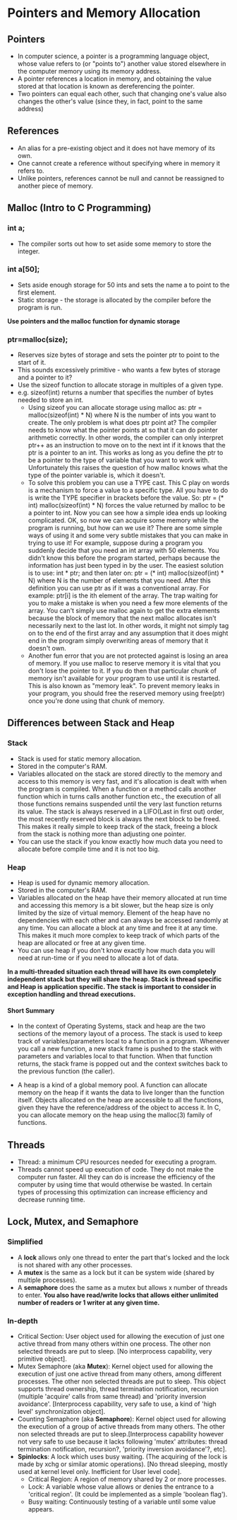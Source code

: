 # Pointers and Memory Allocation

## Pointers
- In computer science, a pointer is a programming language object, whose value refers to (or "points to") another value stored elsewhere in the computer memory using its memory address.
- A pointer references a location in memory, and obtaining the value stored at that location is known as dereferencing the pointer.
- Two pointers can equal each other, such that changing one's value also changes the other's value (since they, in fact, point to the same address)

## References
- An alias for a pre-existing object and it does not have memory of its own.
- One cannot create a reference without specifying where in memory it refers to.
- Unlike pointers, references cannot be null and cannot be reassigned to another piece of memory.

## Malloc (Intro to C Programming)

### int a;
- The compiler sorts out how to set aside some memory to store the integer.

### int a[50];
- Sets aside enough storage for 50 ints and sets the name a to point to the first element.
- Static storage - the storage is allocated by the compiler before the program is run.

**Use pointers and the malloc function for dynamic storage**
### ptr=malloc(size);
- Reserves size bytes of storage and sets the pointer ptr to point to the start of it.
- This sounds excessively primitive - who wants a few bytes of storage and a pointer to it?
- Use the sizeof function to allocate storage in multiples of a given type.
- e.g. sizeof(int) returns a number that specifies the number of bytes needed to store an int.
  - Using sizeof you can allocate storage using malloc as: ptr = malloc(sizeof(int) * N) where N is the number of ints you want to create. The only problem is what does ptr point at? The compiler needs to know what the pointer points at so that it can do pointer arithmetic correctly. In other words, the compiler can only interpret ptr++ as an instruction to move on to the next int if it knows that the ptr is a pointer to an int. This works as long as you define the ptr to be a pointer to the type of variable that you want to work with. Unfortunately this raises the question of how malloc knows what the type of the pointer variable is, which it doesn't.
  - To solve this problem you can use a TYPE cast. This C play on words is a mechanism to force a value to a specific type. All you have to do is write the TYPE specifier in brackets before the value. So: ptr = (* int) malloc(sizeof(int) * N) forces the value returned by malloc to be a pointer to int. Now you can see how a simple idea ends up looking complicated. OK, so now we can acquire some memory while the program is running, but how can we use it? There are some simple ways of using it and some very subtle mistakes that you can make in trying to use it! For example, suppose during a program you suddenly decide that you need an int array with 50 elements. You didn't know this before the program started, perhaps because the information has just been typed in by the user. The easiest solution is to use: int * ptr; and then later on: ptr = (* int) malloc(sizeof(int) * N) where N is the number of elements that you need. After this definition you can use ptr as if it was a conventional array. For example: ptr[i] is the ith element of the array. The trap waiting for you to make a mistake is when you need a few more elements of the array. You can't simply use malloc again to get the extra elements because the block of memory that the next malloc allocates isn't necessarily next to the last lot. In other words, it might not simply tag on to the end of the first array and any assumption that it does might end in the program simply overwriting areas of memory that it doesn't own.
  - Another fun error that you are not protected against is losing an area of memory. If you use malloc to reserve memory it is vital that you don't lose the pointer to it. If you do then that particular chunk of memory isn't available for your program to use until it is restarted. This is also known as "memory leak". To prevent memory leaks in your program, you should free the reserved memory using free(ptr) once you're done using that chunk of memory.

## Differences between Stack and Heap
### Stack
- Stack is used for static memory allocation.
- Stored in the computer's RAM.
- Variables allocated on the stack are stored directly to the memory and access to this memory is very fast, and it's allocation is dealt with when the program is compiled. When a function or a method calls another function which in turns calls another function etc., the execution of all those functions remains suspended until the very last function returns its value. The stack is always reserved in a LIFO(Last in first out) order, the most recently reserved block is always the next block to be freed. This makes it really simple to keep track of the stack, freeing a block from the stack is nothing more than adjusting one pointer.
- You can use the stack if you know exactly how much data you need to allocate before compile time and it is not too big.

### Heap
- Heap is used for dynamic memory allocation.
- Stored in the computer's RAM.
- Variables allocated on the heap have their memory allocated at run time and accessing this memory is a bit slower, but the heap size is only limited by the size of virtual memory. Element of the heap have no dependencies with each other and can always be accessed randomly at any time. You can allocate a block at any time and free it at any time. This makes it much more complex to keep track of which parts of the heap are allocated or free at any given time.
- You can use heap if you don't know exactly how much data you will need at run-time or if you need to allocate a lot of data.

**In a multi-threaded situation each thread will have its own completely independent stack but they will share the heap. Stack is thread specific and Heap is application specific. The stack is important to consider in exception handling and thread executions.**

#### Short Summary
- In the context of Operating Systems, stack and heap are the two sections of the memory layout of a process. The stack is used to keep track of variables/parameters local to a function in a program. Whenever you call a new function, a new stack frame is pushed to the stack with parameters and variables local to that function. When that function returns, the stack frame is popped out and the context switches back to the previous function (the caller).

- A heap is a kind of a global memory pool. A function can allocate memory on the heap if it wants the data to live longer than the function itself. Objects allocated on the heap are accessible to all the functions, given they have the reference/address of the object to access it. In C, you can allocate memory on the heap using the malloc(3) family of functions.

## Threads
- Thread: a minimum CPU resources needed for executing a program.
- Threads cannot speed up execution of code. They do not make the computer run faster. All they can do is increase the efficiency of the computer by using time that would otherwise be wasted. In certain types of processing this optimization can increase efficiency and decrease running time.

## Lock, Mutex, and Semaphore
### Simplified
- A **lock** allows only one thread to enter the part that's locked and the lock is not shared with any other processes.
- A **mutex** is the same as a lock but it can be system wide (shared by multiple processes).
- A **semaphore** does the same as a mutex but allows x number of threads to enter.
**You also have read/write locks that allows either unlimited number of readers or 1 writer at any given time.**

### In-depth
- Critical Section: User object used for allowing the execution of just one active thread from many others within one process. The other non selected threads are put to sleep. [No interprocess capability, very primitive object].
- Mutex Semaphore (aka **Mutex**): Kernel object used for allowing the execution of just one active thread from many others, among different processes. The other non selected threads are put to sleep. This object supports thread ownership, thread termination notification, recursion (multiple 'acquire' calls from same thread) and 'priority inversion avoidance'. [Interprocess capability, very safe to use, a kind of 'high level' synchronization object].
- Counting Semaphore (aka **Semaphore**): Kernel object used for allowing the execution of a group of active threads from many others. The other non selected threads are put to sleep.[Interprocess capability however not very safe to use because it lacks following 'mutex' attributes: thread termination notification, recursion?, 'priority inversion avoidance'?, etc].
- **Spinlocks**: A lock which uses busy waiting. (The acquiring of the lock is made by xchg or similar atomic operations). [No thread sleeping, mostly used at kernel level only. Inefficient for User level code].
  - Critical Region: A region of memory shared by 2 or more processes.
  - Lock: A variable whose value allows or denies the entrance to a 'critical region'. (It could be implemented as a simple 'boolean flag').
  - Busy waiting: Continuously testing of a variable until some value appears.
